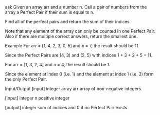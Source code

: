 ask
Given an array arr and a number n. Call a pair of numbers from the array a Perfect Pair if their sum is equal to n.

Find all of the perfect pairs and return the sum of their indices.

Note that any element of the array can only be counted in one Perfect Pair. Also if there are multiple correct answers, return the smallest one.

Example
For arr = [1, 4, 2, 3, 0, 5] and n = 7, the result should be 11.

Since the Perfect Pairs are (4, 3) and (2, 5) with indices 1 + 3 + 2 + 5 = 11.

For arr = [1, 3, 2, 4] and n = 4, the result should be 1.

Since the element at index 0 (i.e. 1) and the element at index 1 (i.e. 3) form the only Perfect Pair.

Input/Output
[input] integer array arr
array of non-negative integers.

[input] integer n
positive integer

[output] integer
sum of indices and 0 if no Perfect Pair exists.

